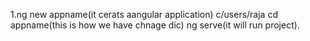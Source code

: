 1.ng new appname(it cerats aangular application)
c/users/raja cd  appname(this is how we have chnage dic)
ng serve(it will run project).